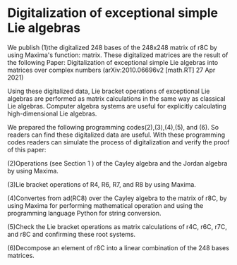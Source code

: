 # Digitalization of exceptional simple Lie algebras
 We publish (1)the digitalized 248 bases of the 248x248 matrix of r8C by using Maxima's function: matrix. 
These digitalized matrices are the result of the following Paper:
Digitalization of exceptional simple Lie algebras into matrices over complex numbers
(arXiv:2010.06696v2 [math.RT] 27 Apr 2021)

 Using these digitalized data, Lie bracket operations of exceptional Lie algebras are performed as matrix calculations in the same way as classical Lie algebras.
Computer algebra systems are useful for explicitly calculating high-dimensional Lie algebras.

 We prepared the following programming codes(2),(3),(4),(5), and (6). 
So readers can find these digitalized data are useful. With these programming codes readers can simulate the process of digitalization and verify the proof
of this paper:

(2)Operations (see Section 1 ) of the Cayley algebra and the Jordan algebra by using Maxima.

(3)Lie bracket operations of R4, R6, R7, and R8 by using Maxima.

(4)Convertes from ad(RC8) over the Cayley algebra to the matrix of r8C, by using Maxima for performing mathematical operation and using the programming
language Python for string conversion.

(5)Check the Lie bracket operations as matrix calculations of r4C, r6C, r7C, and r8C and confirming these root systems.

(6)Decompose an element of r8C into a linear combination of the 248 bases matrices.
